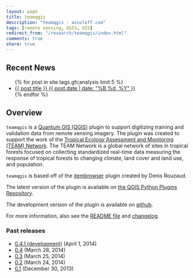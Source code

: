 ```yaml
---
layout: page
title: teamqgis
description: "teamqgis - azvoleff.com"
tags: [remote sensing, QGIS, GIS]
redirect_from: "/research/teamqgis/index.html"
comments: true
share: true
---
```


## Recent News
<ul class="post-list">
{% for post in site.tags.gfcanalysis limit:5 %} 
  <li><article><a href="{{ site.url }}{{ post.url }}">{{ post.title }} <span class="entry-date"><time datetime="{{ post.date | date_to_xmlschema }}">{{ post.date | date: "%B %d, %Y" }}</time></span></a></article></li>
{% endfor %}
</ul>

## Overview

`teamqgis` is a [Quantum GIS (QGIS)](http://www.qgis.org/) plugin to support 
digitizing training and validation data from remote sensing imagery. The plugin 
was created to support the work of the [Tropical Ecology Assessment and Monitoring 
(TEAM) Network](http://www.teamnetwork.org). The TEAM Network is a global 
network of sites in tropical forests focused on collecting standardized 
real-time data measuring the response of tropical forests to changing climate, 
land cover and land use, and population.

`teamqgis` is based off of the 
[itembrowser](http://3nids.github.io/itembrowser) plugin created by Denis 
Rouzaud.

The latest version of the plugin is available on [the QGIS Python Plugins Repository](http://plugins.qgis.org/plugins/teamqgis).

The development version of the plugin is available on 
[github](https://github.com/azvoleff/teamqgis).

For more information, also see the [README 
file](https://raw.github.com/azvoleff/teamqgis/master/README.md) and 
[changelog](https://raw.github.com/azvoleff/teamqgis/master/CHANGELOG.md).

### Past releases

* [0.4.1 (development)](/content/teamqgis/teamqgis_0.4.1.zip) (April 1, 2014)
* [0.4](/content/teamqgis/teamqgis_0.4.zip) (March 28, 2014)
* [0.3](/content/teamqgis/teamqgis_0.3.zip) (March 25, 2014)
* [0.2](/content/teamqgis/teamqgis_0.2.zip) (March 24, 2014)
* [0.1](/content/teamqgis/teamqgis_0.1.zip) (December 30, 2013)

